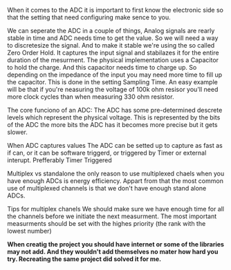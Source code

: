 When it comes to the ADC it is important to first know the electronic side so that the setting that need configuring make sence to you.

We can seperate the ADC in a couple of things, Analog signals are rearly stable in time and ADC needs time to get the value. So we will need a way to discretesize the signal. And to make it stable we're using the so called Zero Order Hold. It captures the input signal and stabilazes it for the entire duration of the mesurment. The physical implementation uses a Capacitor to hold the charge. And this capacitor needs time to charge up. So depending on the impedance of the input you may need more time to fill up the capacitor. This is done in the setting Sampling Time. An easy example will be that if you're neasuring the voltage of 100k ohm resisor you'll need more clock cycles than when measuring 330 ohm resistor.

The core funciono of an ADC: The ADC has some pre-determined descrete levels which represent the physical voltage. This is represented by the bits of the ADC the more bits the ADC has it becomes more precise but it gets slower.

When ADC captures values The ADC can be setted up to capture as fast as if can, or it can be software triggerd, or triggered by Timer or external interupt. Prefferably Timer Triggered

Multiplex vs standalone the only reason to use multiplexed chaels when you have enough ADCs is energy efficiency. Appart from that the most common use of multiplexed channels is that we don't have enough stand alone ADCs.

Tips for multiplex chanels We should make sure we have enough time for all the channels before we initiate the next measurment. The most important measurments should be set with the highes priority (the rank with the lowest number)


**When creatig the project you should have internet or some of the libraries may not add. And they wouldn't add themselves no mater how hard you try. Recreating the same project did solved it for me.**



